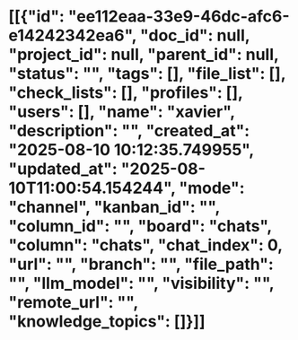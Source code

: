 # [[{"id": "ee112eaa-33e9-46dc-afc6-e14242342ea6", "doc_id": null, "project_id": null, "parent_id": null, "status": "", "tags": [], "file_list": [], "check_lists": [], "profiles": [], "users": [], "name": "xavier", "description": "", "created_at": "2025-08-10 10:12:35.749955", "updated_at": "2025-08-10T11:00:54.154244", "mode": "channel", "kanban_id": "", "column_id": "", "board": "chats", "column": "chats", "chat_index": 0, "url": "", "branch": "", "file_path": "", "llm_model": "", "visibility": "", "remote_url": "", "knowledge_topics": []}]]